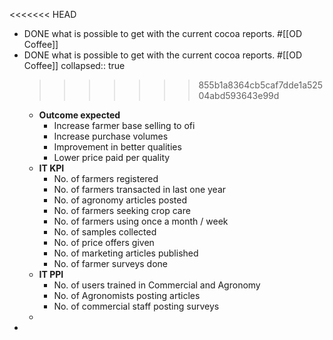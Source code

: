 <<<<<<< HEAD

- DONE what is possible to get with the current cocoa reports. #[[OD Coffee]]
- DONE what is possible to get with the current cocoa reports. #[[OD Coffee]]
  collapsed:: true
  >>>>>>> 855b1a8364cb5caf7dde1a52504abd593643e99d
	- **Outcome expected**
		- Increase farmer base selling to ofi
		- Increase purchase volumes
		- Improvement in better qualities
		- Lower price paid per quality
	- **IT KPI**
		- No. of farmers registered
		- No. of farmers transacted in last one year
		- No. of agronomy articles posted
		- No. of farmers seeking crop care
		- No. of farmers using once a month / week
		- No. of samples collected
		- No. of price offers given
		- No. of marketing articles published
		- No. of farmer surveys done
	- **IT PPI**
		- No. of users trained in Commercial and Agronomy
		- No. of Agronomists posting articles
		- No. of commercial staff posting surveys
	-
-